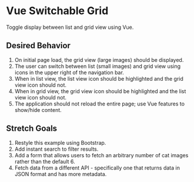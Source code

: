 # Vue Switchable Grid

Toggle display between list and grid view using Vue.

## Desired Behavior

1. On initial page load, the grid view (large images) should be displayed.
2. The user can switch between list (small images) and grid view using icons
in the upper right of the navigation bar.
3. When in list view, the list view icon should be highlighted and the grid
view icon should not.
4. When in grid view, the grid view icon should be highlighted and the list
view icon should not.
5. The application should not reload the entire page; use Vue features to 
show/hide content.

## Stretch Goals

1. Restyle this example using Bootstrap.
2. Add instant search to filter results.
3. Add a form that allows users to fetch an arbitrary number of cat images
rather than the default 6.
4. Fetch data from a different API - specifically one that returns data in 
JSON format and has more metadata.
